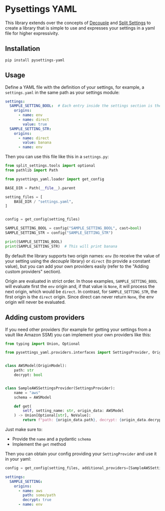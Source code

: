 # Pysettings YAML

This library extends over the concepts of [Decouple](https://github.com/henriquebastos/python-decouple/) 
and [Split Settings](https://django-split-settings.readthedocs.io/en/latest/)
to create a library that is simple to use and expresses your settings in a
yaml file for higher expressivity.

## Installation

```
pip install pysettings-yaml
```

## Usage

Define a YAML file with the definition of your settings, for example, 
a `settings.yaml` in the same path as your settings module:

```yaml
settings:
  SAMPLE_SETTING_BOOL:  # Each entry inside the settings section is the name of your setting
    origins:
      - name: env
      - name: direct
        value: true
  SAMPLE_SETTING_STR:
    origins:
      - name: direct
        value: banana
      - name: env
```

Then you can use this file like this in a `settings.py`:

```python
from split_settings.tools import optional
from pathlib import Path

from pysettings_yaml.loader import get_config

BASE_DIR = Path(__file__).parent

setting_files = [
    BASE_DIR / "settings.yaml",
]


config = get_config(setting_files)

SAMPLE_SETTING_BOOL = config("SAMPLE_SETTING_BOOL", cast=bool)
SAMPLE_SETTING_STR = config("SAMPLE_SETTING_STR")

print(SAMPLE_SETTING_BOOL)
print(SAMPLE_SETTING_STR)  # This will print banana
```

By default the library supports two origin names: `env` (to receive the value of your setting using the _decouple_ library)
or `direct` (to provide a constant value), but you can add your own providers easily
(refer to the "Adding custom providers" section).

Origin are evaluated in strict order. In those examples, `SAMPLE_SETTING_BOOL`
will evaluate first the `env` origin and, if that value is `None`, it will
process the next origin, which would be `direct`. In contrast, for `SAMPLE_SETTING_STR`,
the first origin is the `direct` origin. Since direct can never return `None`,
the env origin will never be evaluated.

## Adding custom providers

If you need other providers (for example for getting your settings from a vault
like Amazon SSM) you can implement your own providers like this:

```python
from typing import Union, Optional

from pysettings_yaml.providers.interfaces import SettingsProvider, OriginModel, NoValue


class AWSModel(OriginModel):
    path: str
    decrypt: bool


class SampleAWSSettingsProvider(SettingsProvider):
    name = "aws"
    schema = AWSModel

    def get(
        self, setting_name: str, origin_data: AWSModel
    ) -> Union[Optional[str], NoValue]:
        return f"path: {origin_data.path}, decrypt: {origin_data.decrypt}"

```

Just make sure to:
* Provide the `name` and a pydantic `schema`
* Implement the `get` method

Then you can obtain your config providing your `SettingProvider` and use it in your yaml:

```python
config = get_config(setting_files, additional_providers=[SampleAWSSettingsProvider()])
```

```yaml
settings:
  SAMPLE_SETTING:
    origins:
      - name: aws
        path: some/path
        decrypt: true
      - name: env
```
